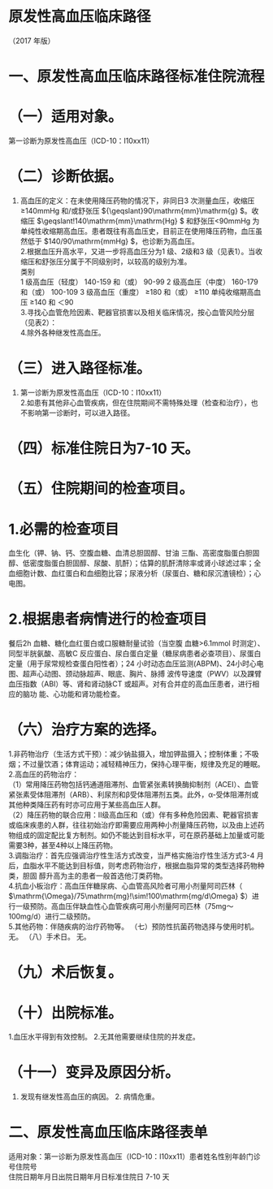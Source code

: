 # 原发性高血压临床路径  
（2017 年版）  
# 一、原发性高血压临床路径标准住院流程  
# （一）适用对象。  
第一诊断为原发性高血压（ICD-10：I10xx11）  
# （二）诊断依据。  
1. 高血压的定义：在未使用降压药物的情况下，非同日3 次测量血压，收缩压≥140mmHg 和/或舒张压 ${\geqslant}90\mathrm{mm}\mathrm{g} $。收缩压 $\geqslant\!140\mathrm{mm}\mathrm{Hg} $ 和舒张压<90mmHg 为单纯性收缩期高血压。患者既往有高血压史，目前正在使用降压药物，血压虽然低于 $140/90\mathrm{mmHg} $，也诊断为高血压。  
2.根据血压升高水平，又进一步将高血压分为1 级、2级和3 级（见表1）。当收缩压和舒张压分属于不同级别时，以较高的级别为准。  
类别  
1 级高血压（轻度） 140-159  和（或）  90-99  2 级高血压（中度） 160-179  和（或）  100-109  3 级高血压（重度） ≥180  和（或）  ≥110  单纯收缩期高血压 ≥140 和 ＜90  
3.寻找心血管危险因素、靶器官损害以及相关临床情况，按心血管风险分层（见表2）：  
4.除外各种继发性高血压。  
# （三）进入路径标准。  
1. 第一诊断为原发性高血压（ICD-10：I10xx11）  
2.如患有其他非心血管疾病，但在住院期间不需特殊处理（检查和治疗），也不影响第一诊断时，可以进入路径。  
# （四）标准住院日为7-10 天。  
# （五）住院期间的检查项目。  
# 1.必需的检查项目  
血生化（钾、钠、钙、空腹血糖、血清总胆固醇、甘油 三酯、高密度脂蛋白胆固醇、低密度脂蛋白胆固醇、尿酸、肌酐）；估算的肌酐清除率或肾小球滤过率；全血细胞计数、血红蛋白和血细胞比容；尿液分析（尿蛋白、糖和尿沉渣镜检）；心电图。  
# 2.根据患者病情进行的检查项目  
餐后2h 血糖、糖化血红蛋白或口服糖耐量试验（当空腹 血糖>6.1mmol 时测定）、同型半胱氨酸、高敏C 反应蛋白、尿白蛋白定量（糖尿病患者必查项目）、尿蛋白定量（用于尿常规检查蛋白阳性者）；24 小时动态血压监测(ABPM)、24小时心电图、超声心动图、颈动脉超声、眼底、胸片、脉搏 波传导速度（PWV）以及踝臂血压指数（ABI）等、肾和肾动脉CT 或超声。对有合并症的高血压患者，进行相应的脑功 能、心功能和肾功能检查。  
# （六）治疗方案的选择。  
1.非药物治疗（生活方式干预）：减少钠盐摄入，增加钾盐摄入；控制体重；不吸烟；不过量饮酒；体育运动；减轻精神压力，保持心理平衡，规律及充足的睡眠。  
2.高血压的药物治疗：  
（1）常用降压药物包括钙通道阻滞剂、血管紧张素转换酶抑制剂（ACEI）、血管紧张素受体阻滞剂（ARB）、利尿剂和β受体阻滞剂五类。此外，α-受体阻滞剂或其他种类降压药有时亦可应用于某些高血压人群。  
（2）降压药物的联合应用：Ⅱ级高血压和（或）伴有多种危险因素、靶器官损害或临床疾患的人群，往往初始治疗即需要应用两种小剂量降压药物，以及由上述药物组成的固定配比复方制剂。如仍不能达到目标水平，可在原药基础上加量或可能需要3种，甚至4种以上降压药物。  
3.调脂治疗：首先应强调治疗性生活方式改变，当严格实施治疗性生活方式3-4 月后，血脂水平不能达到目标值，则考虑药物治疗，根据血脂异常的类型选择药物种类，胆固 醇升高为主的患者一般首选他汀类药物。  
4.抗血小板治疗：高血压伴糖尿病、心血管高风险者可用小剂量阿司匹林（ $\mathrm{\Omega}/75\mathrm{mg}\!\sim\!100\mathrm{mg/d\Omega} $）进行一级预防。高血压伴缺血性心血管疾病可用小剂量阿司匹林（75mg～100mg/d）进行二级预防。  
5.其他药物：伴随疾病的治疗药物等。 
（七）预防性抗菌药物选择与使用时机。 无。 
（八）手术日。 无。  
# （九）术后恢复。  
# （十）出院标准。  
1.血压水平得到有效控制。 
2.无其他需要继续住院的并发症。  
# （十一）变异及原因分析。  
1. 发现有继发性高血压的病因。 2. 病情危重。  
# 二、原发性高血压临床路径表单  
适用对象：第一诊断为原发性高血压（ICD-10：I10xx11）患者姓名性别年龄门诊号住院号  
住院日期年月日出院日期年月日标准住院日  7-10 天  
